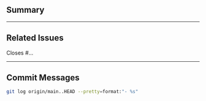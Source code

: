 ## Summary

<!-- Explain what this PR does -->

---

## Related Issues

Closes #...

---

## Commit Messages

<!-- Paste your commit messages below. Run the following in your terminal to copy them: -->

```bash
git log origin/main..HEAD --pretty=format:"- %s"
